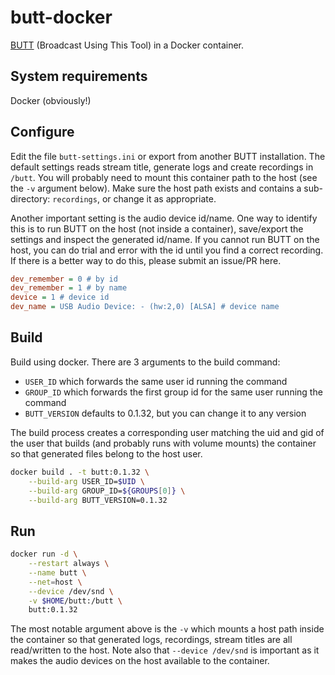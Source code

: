 # butt-docker

[BUTT](http://danielnoethen.de/butt/) (Broadcast Using This Tool) in a Docker container.

## System requirements

Docker (obviously!)

## Configure

Edit the file `butt-settings.ini` or export from another BUTT installation.
The default settings reads stream title, generate logs and create recordings
in `/butt`. You will probably need to mount this container path to the host
(see the `-v` argument below). Make sure the host path exists and contains
a sub-directory: `recordings`, or change it as appropriate.

Another important setting is the audio device id/name. One way to identify this
is to run BUTT on the host (not inside a container), save/export the settings and
inspect the generated id/name. If you cannot run BUTT on the host, you can do trial and error
with the id until you find a correct recording. If there is a better way to do this,
please submit an issue/PR here. 

```ini
dev_remember = 0 # by id
dev_remember = 1 # by name
device = 1 # device id
dev_name = USB Audio Device: - (hw:2,0) [ALSA] # device name
```

## Build

Build using docker. There are 3 arguments to the build command:
- `USER_ID` which forwards the same user id running the command
- `GROUP_ID` which forwards the first group id for the same user running the command
- `BUTT_VERSION` defaults to 0.1.32, but you can change it to any version

The build process creates a corresponding user matching the uid and gid of the user
that builds (and probably runs with volume mounts) the container so that generated
files belong to the host user.

```bash
docker build . -t butt:0.1.32 \
    --build-arg USER_ID=$UID \
    --build-arg GROUP_ID=${GROUPS[0]} \
    --build-arg BUTT_VERSION=0.1.32
```

## Run

```bash
docker run -d \
    --restart always \
    --name butt \
    --net=host \
    --device /dev/snd \
    -v $HOME/butt:/butt \
    butt:0.1.32
```

The most notable argument above is the `-v` which mounts a host path inside
the container so that generated logs, recordings, stream titles are all read/written
to the host. Note also that `--device /dev/snd` is important as it makes the audio
devices on the host available to the container.